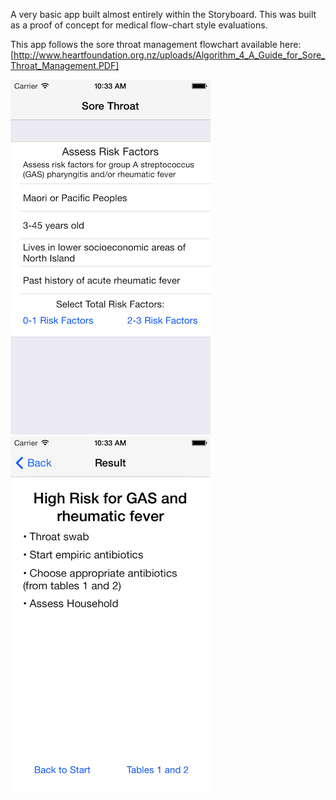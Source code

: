 A very basic app built almost entirely within the Storyboard.  This was built as a proof of concept for medical flow-chart style evaluations. 

This app follows the sore throat management flowchart available here: [http://www.heartfoundation.org.nz/uploads/Algorithm_4_A_Guide_for_Sore_Throat_Management.PDF]

![Screenshot01](Screenshot01.png "Sore Throat Management Flow Chart App") ![Screenshot02](Screenshot02.png "Sore Throat Management Flow Chart App")